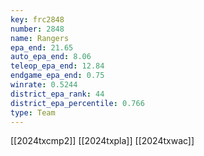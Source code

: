 ```yaml
---
key: frc2848
number: 2848
name: Rangers
epa_end: 21.65
auto_epa_end: 8.06
teleop_epa_end: 12.84
endgame_epa_end: 0.75
winrate: 0.5244
district_epa_rank: 44
district_epa_percentile: 0.766
type: Team
---
```

[[2024txcmp2]]
[[2024txpla]]
[[2024txwac]]
